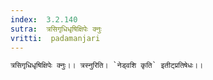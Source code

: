 ```yaml
---
index:  3.2.140
sutra:  त्रसिगृधिधृषिक्षिपेः क्नुः
vritti:  padamanjari
---
```


	त्रसिगृधिधृषिक्षिपेः क्नुः।। त्रस्नुरिति। `नेड्वशि कृति` इतीट्प्रतिषेधः।।
